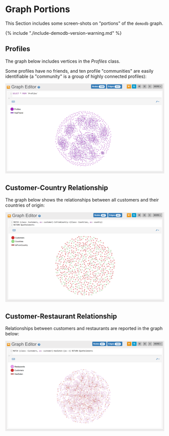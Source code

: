 
# Graph Portions

This Section includes some screen-shots on "portions" of the `demodb` graph.

{% include "./include-demodb-version-warning.md" %}


## Profiles

The graph below includes vertices in the _Profiles_ class. 

Some profiles have no friends, and ten profile "communities" are easily identifiable (a "community" is a group of highly connected profiles):

![](../../images/demo-dbs/social-travel-agency/profiles.png)


## Customer-Country Relationship

The graph below shows the relationships between all customers and their countries of origin:

![](../../images/demo-dbs/social-travel-agency/customers_countries.png)


## Customer-Restaurant Relationship

Relationships between customers and restaurants are reported in the graph below:

![](../../images/demo-dbs/social-travel-agency/customers_restaurants.png)